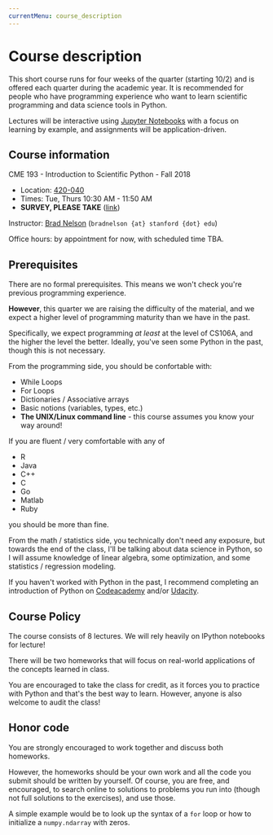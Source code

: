 ```yaml
---
currentMenu: course_description
---
```


# Course description

This short course runs for four weeks of the quarter (starting 10/2) and is
offered each quarter during the academic year.
It is recommended for people who have programming experience who want to learn scientific programming and data science tools in Python.

Lectures will be interactive using [Jupyter Notebooks](http://jupyter.org/) with a focus on learning by example, and assignments will be application-driven.

## Course information

CME 193 - Introduction to Scientific Python - Fall 2018
- Location: [420-040](https://campus-map.stanford.edu/?srch=420-040)
- Times: Tue, Thurs 10:30 AM - 11:50 AM
- **SURVEY, PLEASE TAKE** ([link](http://goo.gl/forms/ggfdEUYxQL))

Instructor:
[Brad Nelson](https://stanford.edu/~bjnelson/) (`bradnelson {at} stanford {dot} edu`)

Office hours: by appointment for now, with scheduled time TBA.

## Prerequisites

There are no formal prerequisites. This means we won't check you're previous programming experience.

**However**, this quarter we are raising the difficulty of the material, and we expect a higher level of programming maturity than we have in the past.

Specifically, we expect programming *at least* at the level of CS106A, and the higher the level the better. Ideally, you've seen some Python in the past, though this is not necessary.

From the programming side, you should be confortable with:

* While Loops
* For Loops
* Dictionaries / Associative arrays
* Basic notions (variables, types, etc.)
* **The UNIX/Linux command line** - this course assumes you know your way around!

If you are fluent / very comfortable with any of

* R
* Java
* C++
* C
* Go
* Matlab
* Ruby

you should be more than fine.

From the math / statistics side, you technically don't need any exposure, but towards the end of the class, I'll be talking about data science in Python, so I will assume knowledge of linear algebra, some optimization, and some statistics / regression modeling.

If you haven't worked with Python in the past, I recommend completing an introduction of Python on [Codeacademy](http://www.codecademy.com/en/tracks/python)
and/or [Udacity](https://www.udacity.com/course/cs101).

## Course Policy

The course consists of 8 lectures. We will rely heavily on IPython notebooks for lecture!

There will be two homeworks that will focus on real-world applications of the concepts learned in class.

You are encouraged to take the class for credit, as it forces you to practice with
Python and that's the best way to learn. However, anyone is also welcome to audit
the class!

## Honor code

You are strongly encouraged to work together and discuss both homeworks.

However, the homeworks should be your own work and all the code
you submit should be written by yourself. Of course, you are free, and encouraged, to search online to solutions to
problems you run into (though not full solutions to the exercises), and
use those.

A simple example would be to look up the syntax of a `for` loop or how to initialize a `numpy.ndarray` with zeros.
